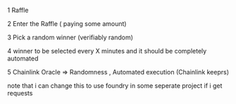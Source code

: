 1 Raffle

2 Enter the Raffle ( paying some amount)

3 Pick a random winner (verifiably random)

4 winner to be selected every X minutes and it should be completely automated

5  Chainlink Oracle => Randomness , Automated execution (Chainlink keeprs)

note that i can change this to use foundry in some seperate project if i get requests
